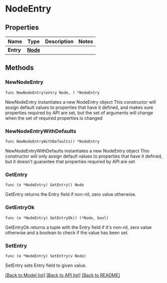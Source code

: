 # NodeEntry

## Properties

Name | Type | Description | Notes
------------ | ------------- | ------------- | -------------
**Entry** | [**Node**](Node.md) |  | 

## Methods

### NewNodeEntry

`func NewNodeEntry(entry Node, ) *NodeEntry`

NewNodeEntry instantiates a new NodeEntry object
This constructor will assign default values to properties that have it defined,
and makes sure properties required by API are set, but the set of arguments
will change when the set of required properties is changed

### NewNodeEntryWithDefaults

`func NewNodeEntryWithDefaults() *NodeEntry`

NewNodeEntryWithDefaults instantiates a new NodeEntry object
This constructor will only assign default values to properties that have it defined,
but it doesn't guarantee that properties required by API are set

### GetEntry

`func (o *NodeEntry) GetEntry() Node`

GetEntry returns the Entry field if non-nil, zero value otherwise.

### GetEntryOk

`func (o *NodeEntry) GetEntryOk() (*Node, bool)`

GetEntryOk returns a tuple with the Entry field if it's non-nil, zero value otherwise
and a boolean to check if the value has been set.

### SetEntry

`func (o *NodeEntry) SetEntry(v Node)`

SetEntry sets Entry field to given value.



[[Back to Model list]](../README.md#documentation-for-models) [[Back to API list]](../README.md#documentation-for-api-endpoints) [[Back to README]](../README.md)


